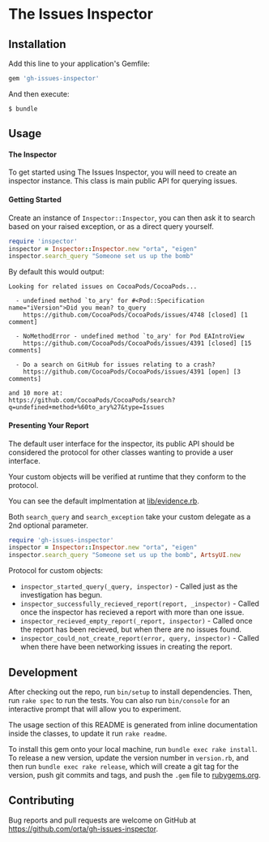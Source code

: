 # The Issues Inspector

## Installation

Add this line to your application's Gemfile:

```ruby
gem 'gh-issues-inspector'
```

And then execute:

    $ bundle

## Usage

#### The Inspector

To get started using The Issues Inspector, you will need to
create an inspector instance. This class is main public API for querying issues.

#### Getting Started

Create an instance of `Inspector::Inspector`, you can then ask it to search
based on your raised exception, or as a direct query yourself.

``` ruby
require 'inspector'
inspector = Inspector::Inspector.new "orta", "eigen"
inspector.search_query "Someone set us up the bomb"
```

By default this would output:

```
Looking for related issues on CocoaPods/CocoaPods...

  - undefined method `to_ary' for #<Pod::Specification name="iVersion">Did you mean? to_query
    https://github.com/CocoaPods/CocoaPods/issues/4748 [closed] [1 comment]

  - NoMethodError - undefined method `to_ary' for Pod EAIntroView
    https://github.com/CocoaPods/CocoaPods/issues/4391 [closed] [15 comments]

  - Do a search on GitHub for issues relating to a crash?
    https://github.com/CocoaPods/CocoaPods/issues/4391 [open] [3 comments]

and 10 more at:
https://github.com/CocoaPods/CocoaPods/search?q=undefined+method+%60to_ary%27&type=Issues
```
#### Presenting Your Report 

The default user interface for the inspector, its public API should be
considered the protocol for other classes wanting to provide a user interface.

Your custom objects will be verified at runtime that they conform to the protocol.

You can see the default implmentation at
[lib/evidence.rb](/orta/gh-issues-inspector/tree/master/lib/evidence.rb).

Both `search_query` and `search_exception` take your custom delegate as a 2nd optional parameter.

``` ruby
require 'gh-issues-inspector'
inspector = Inspector::Inspector.new "orta", "eigen"
inspector.search_query "Someone set us up the bomb", ArtsyUI.new
```
Protocol for custom objects:

 - `inspector_started_query(_query, inspector)` - Called just as the investigation has begun.
 - `inspector_successfully_recieved_report(report, _inspector)` - Called once the inspector has recieved a report with more than one issue.
 - `inspector_recieved_empty_report(_report, inspector)` - Called once the report has been recieved, but when there are no issues found.
 - `inspector_could_not_create_report(error, query, inspector)` - Called when there have been networking issues in creating the report.


## Development

After checking out the repo, run `bin/setup` to install dependencies. Then, run `rake spec` to run the tests. You can also run `bin/console` for an interactive prompt that will allow you to experiment.

The usage section of this README is generated from inline documentation inside the classes, to update it run `rake readme`.

To install this gem onto your local machine, run `bundle exec rake install`. To release a new version, update the version number in `version.rb`, and then run `bundle exec rake release`, which will create a git tag for the version, push git commits and tags, and push the `.gem` file to [rubygems.org](https://rubygems.org).

## Contributing

Bug reports and pull requests are welcome on GitHub at https://github.com/orta/gh-issues-inspector.
